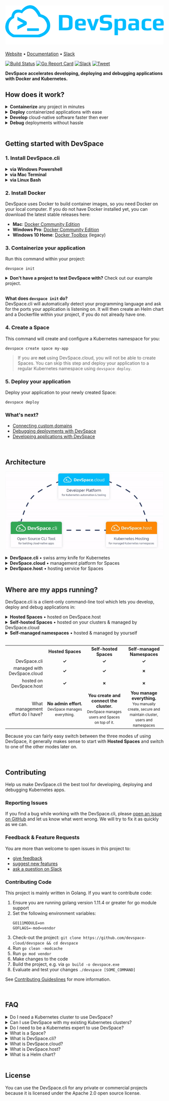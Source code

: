 [![DevSpace Logo](docs/website/static/img/github-readme-header.svg)](https://devspace.cloud/)
---

[Website](https://devspace.cloud/) • 
[Documentation](https://devspace.cloud/docs) • 
[Slack](https://devspace.cloud/slack)

[![Build Status](https://travis-ci.org/devspace-cloud/devspace.svg?branch=master)](https://travis-ci.org/devspace-cloud/devspace)
[![Go Report Card](https://goreportcard.com/badge/github.com/devspace-cloud/devspace)](https://goreportcard.com/report/github.com/devspace-cloud/devspace)
[![Slack](https://devspace.cloud/slack/badge.svg)](http://devspace.cloud/slack)
[![Tweet](https://img.shields.io/twitter/url/http/shields.io.svg?style=social)](https://twitter.com/home?status=Just%20found%20out%20about%20%23DevSpace.cli%3A%20https%3A//github.com/devspace-cloud/devspace%0A%0AIt%20lets%20you%20build%20cloud%20native%20software%20directly%20on%20top%20of%20%23Kubernetes%20and%20%23Docker%0A%23CloudNative%20%23k8s)


**DevSpace accelerates developing, deploying and debugging applications with Docker and Kubernetes.**

## How does it work?

<details>
<summary><b>Containerize</b> any project in minutes</summary>

### Initialize your project
```
devspace init
```
#### DevSpace uses smart defaults for many programming languages and frameworks to:
1. Automatically create a Dockerfile for your app
2. Add a [highly customizable Helm chart](https://devspace.cloud/docs/charts/devspace-chart) to your project

> If you already have a Dockerfile or a Helm chart, DevSpace.cli will ask you if you want to use them instead of the default files.

Customize Dockerfile and Kubernetes deployment:
 - [Add packages (e.g. databases)](https://devspace.cloud/docs/charts/packages)
 - [Configure persistent volumes](https://devspace.cloud/docs/charts/persistent-volumes)
 - [Set environment variables](https://devspace.cloud/docs/charts/environment-variables)
 - [Enable auto-scaling](https://devspace.cloud/docs/charts/scaling)

---

</details>

<details>
<summary><b>Deploy</b> containerized applications with ease</summary>

### 1. Create a Space
```
devspace create space my-app
```
If you are using DevSpace.cloud, you can create Spaces with a single command. Spaces are smart Kubernetes namespaces with:
- Automatic allocation of a subdomain for each Space
- Automatic RBAC configuration for better isolation of users
- Resource auto-scaling within the configured limits
- [and much more...](https://devspace.cloud/docs/spaces/what-are-spaces)

> **If you do not want to use DevSpace.cloud, you will not be able to create Spaces.** You can skip this step and deploy your application to a regular Kubernetes namespace using `devspace deploy`.

### 2. Deploy your application
```
devspace deploy
```

#### What does `devspace deploy` do?
1. Builds, tags and pushes your Docker images
2. Creates pull secrets for your image registries
3. Deploys your project with the newest images

### 3. Access your application
After deploying, your application will run on a domain that is connected to your Space:
- **auto-generated, e.g. `my-app.devspace.host`**
- **custom domain ([Learn how to connected a custom domain](https://devspace.cloud/docs/deployment/domains))**

> **If you are not using DevSpace.cloud, you will need to manually configure a domain and an ingress.**

---

</details>

<details>
<summary><b>Develop</b> cloud-native software faster then ever</summary>

### Develop in a production-like environment
```
devspace dev
```
**With DevSpace, you can build and test your application directly inside Kubernetes.** Thanks to our real-time code sync, you can even use hot reloading tools (e.g. nodemon) to refresh your running application without having to waste time on re-building and re-deploying your application every time you change your code. With DevSpace, your containers are updated in real-time without any delay.

Learn more about development with DevSpace:
- [Real-time code synchronization for hot reloading](https://devspace.cloud/docs/development/synchronization)
- [Automatic port forwarding for access via localhost](https://devspace.cloud/docs/development/port-forwarding)
- [Terminal proxy for running commands in your containers](https://devspace.cloud/docs/development/terminal)

---

</details>

<details>
<summary><b>Debug</b> deployments without hassle</summary>

### Speed up finding and solving issues
```
devspace analyze
```
**DevSpace automatically analyzes your deployments**, identifies potential issues and helps you resolve them:
- Identify reasons for image pull failure
- View log snapshots of crashed containers
- Debug networking issues (e.g. misconfigured services)

Learn more about development with DevSpace:
- [Automate issue detection with DevSpace](https://devspace.cloud/docs/debugging/analyze)
- [Stream container logs with DevSpace](https://devspace.cloud/docs/debugging/logs)
- [Use the debugger of your IDE with DevSpace](https://devspace.cloud/docs/debugging/debuggers)
- [Start terminal sessions for debugging](https://devspace.cloud/docs/debugging/enter)

</details>

<br>

## Getting started with DevSpace
### 1. Install DevSpace.cli

<details>
<summary><b>via Windows Powershell</b></summary>

```
[System.Net.ServicePointManager]::SecurityProtocol = [System.Net.SecurityProtocolType]'Tls,Tls11,Tls12';
md -Force "$Env:APPDATA\devspace";
wget -UseBasicParsing ((Invoke-WebRequest -URI "https://github.com/devspace-cloud/devspace/releases/latest" -UseBasicParsing).Content -replace "(?ms).*`"([^`"]*devspace-windows-amd64.exe)`".*","https://github.com/`$1") -o $Env:APPDATA\devspace\devspace.exe;
& "$Env:APPDATA\devspace\devspace.exe" "install";
```

</details>

<details>
<summary><b>via Mac Terminal</b></summary>

```
curl -s -L "https://github.com/devspace-cloud/devspace/releases/latest" | sed -nE 's!.*"([^"]*devspace-darwin-amd64)".*!https://github.com\1!p' | xargs -n 1 curl -L -o devspace && chmod +x devspace;
sudo mv devspace /usr/local/bin;
```

</details>

<details>
<summary><b>via Linux Bash</b></summary>

```
curl -s -L "https://github.com/devspace-cloud/devspace/releases/latest" | sed -nE 's!.*"([^"]*devspace-linux-amd64)".*!https://github.com\1!p' | xargs -n 1 curl -L -o devspace && chmod +x devspace;
sudo mv devspace /usr/local/bin;
```

</details>

### 2. Install Docker

DevSpace uses Docker to build container images, so you need Docker on your local computer. If you do not have Docker installed yet, you can download the latest stable releases here:
- **Mac**: [Docker Community Edition](https://download.docker.com/mac/stable/Docker.dmg)
- **Windows Pro**: [Docker Community Edition](https://download.docker.com/win/stable/Docker%20for%20Windows%20Installer.exe)
- **Windows 10 Home**: [Docker Toolbox](https://download.docker.com/win/stable/DockerToolbox.exe) (legacy)


### 3. Containerize your application
Run this command within your project:
```
devspace init
```
<details>
<summary><b>Don't have a project to test DevSpace with?</b> Check out our example project.</summary>

```
git clone https://github.com/devspace-cloud/devspace-quickstart-nodejs
```

</details>

<br>

**What does `devspace init` do?**  
DevSpace.cli will automatically detect your programming language and ask for the ports your application is listening on. It will then create an Helm chart and a Dockerfile within your project, if you do not already have one.

### 4. Create a Space
This command will create and configure a Kubernetes namespace for you:
```
devspace create space my-app
```
> If you are **not** using DevSpace.cloud, you will not be able to create Spaces. You can skip this step and deploy your application to a regular Kubernetes namespace using `devspace deploy`.

### 5. Deploy your application
Deploy your application to your newly created Space:
```
devspace deploy
```

### What's next?
 - [Connecting custom domains](https://devspace.cloud/docs/deployment/domains)
 - [Debugging deployments with DevSpace](https://devspace.cloud/docs/debugging/overview)
 - [Developing applications with DevSpace](https://devspace.cloud/docs/development/workflow)

<br>

## Architecture

<p align="center"><img src="docs/website/static/img/github-readme-architecture.gif" alt="DevSpace Architecture"></p>

<details>
<summary><b>DevSpace.cli</b> • swiss army knife for Kubernetes</summary>

DevSpace.cli is an open-source command-line tool that provides everything you need to develop, deploy and debug applications with Docker and Kubernetes.

> You can either use DevSpace.cli as standalone solution for your self-managed Kubernetes namespaces or in combination with DevSpace.cloud.

</details>

<details>
<summary><b>DevSpace.cloud</b> • management platform for Spaces</summary>

DevSpace.cloud is a developer platform for Kubernetes that lets you create and manage Spaces via DevSpace.cli or GUI. 

> The Spaces you create with DevSpace.cloud either run on DevSpace.host or on your own Kubernetes clusters after connecting them to the platform.

</details>

<details>
<summary><b>DevSpace.host</b> • hosting service for Spaces</summary>

DevSpace.host is a hosting service that lets you create Spaces instead of entire Kubernetes clusters. Because you only pay for the resources used for creating your containers, it is much cheaper than having to pay for an entire Kubernetes cluster, especially for small and medium size workloads.

> DevSpace.host runs on top of Google Cloud, AWS and Azure clusters and is optimized for reliability and scalability.

</details>

<br>

## Where are my apps running?
DevSpace.cli is a client-only command-line tool which lets you develop, deploy and debug applications in:

<details>
<summary><b>Hosted Spaces</b> • hosted on DevSpace.host</summary>

Hosted Spaces run on DevSpace.host. You will automatically get a `.devspace.host` subdomain for your Space. Using DevSpace.host automatically means that you are using DevSpace.cloud which manages all Spaces running on top of DevSpace.host. 

> Users of DevSpace.host can create one Space with limited resources for free. To enable resource scaling, you have to verify your account by adding payment information. With a verified account, you can use more cloud resources for your containers and only pay the resources that are actually needed to create and run your containers.

</details>

<details>
<summary><b>Self-hosted Spaces</b> • hosted on your clusters & managed by DevSpace.cloud</summary>

Self-hosted Spaces run on your own Kubernetes cluster which can be hosted anywhere you like (e.g. managed public cloud, private cloud). Self-hosted Spaces are different from self-managed Spaces because self-hosted Spaces are still managed by DevSpace.cloud.

> To use self-hosted Spaces, simply [connect your own Kubernetes cluster as external cluster in DevSpace.cloud](https://devspace.cloud/docs/advanced/external-clusters). You will then be able to use DevSpace.cloud and create self-hosted Spaces which are not running on DevSpace.host but on your own Kubernetes clusters.

</details>

<details>
<summary><b>Self-managed namespaces</b> • hosted & managed by yourself</summary>

Self-managed namespaces are hosted on your own Kubernetes clusters. Unlike Spaces, regular Kubernetes namespaces are **not** managed by DevSpace.cloud. That means that you will have to take care of the following things manually:
* enforce resource limits
* configure secure user permissions
* isolate namespaces of different users
* connect domains and configure ingresses
* install and manage basic cluster services (e.g. ingress controller, cert-manager for TLS, monitoring and log aggregation tools)

</details>

<br>

<table width="100%">
    <tbody width="100%">
        <tr>
            <td width="25%"></td>
            <td width="25%" align="center"><b>Hosted Spaces</b></td>
            <td width="25%" align="center"><b>Self-hosted Spaces</b></td>
            <td width="25%" align="center"><b>Self-managed Namespaces</b></td>
        </tr>
        <tr>
            <td align="right">DevSpace.cli</td>
            <td align="center"><b>✓</b></td>
            <td align="center"><b>✓</b></td>
            <td align="center"><b>✓</b></td>
        </tr>
        <tr>
            <td align="right">managed with DevSpace.cloud</td>
            <td align="center"><b>✓</b></td>
            <td align="center"><b>✓</b></td>
            <td align="center"><b>✗</b></td>
        </tr>
        <tr>
            <td align="right">hosted on DevSpace.host</td>
            <td width="25%" align="center"><b>✓</b></td>
            <td width="25%" align="center"><b>✗</b></td>
            <td width="25%" align="center"><b>✗</b></td>
        </tr>
        <tr>
            <td align="right">What management effort do I have?</td>
            <td width="25%" align="center">
                <b>No admin effort.</b><br>
                <small>DevSpace manages everything.</small>
            </td>
            <td width="25%" align="center">
                <b>You create and connect the cluster.</b><br>
                <small>DevSpace manages users and Spaces on top of it.</small>
            </td>
            <td width="25%" align="center">
                <b>You manage everything.</b><br>
                <small>You manually create, secure and maintain cluster, users and namespaces</small>
            </td>
        </tr>
    </tbody>
</table>

Because you can fairly easy switch between the three modes uf using DevSpace, it generally makes sense to start with **Hosted Spaces** and switch to one of the other modes later on.

<br>

## Contributing
Help us make DevSpace.cli the best tool for developing, deploying and debugging Kubernetes apps.

### Reporting Issues
If you find a bug while working with the DevSpace.cli, please [open an issue on GitHub](https://github.com/devspace-cloud/devspace/issues/new?labels=kind%2Fbug&template=bug-report.md&title=Bug:) and let us know what went wrong. We will try to fix it as quickly as we can.

### Feedback & Feature Requests
You are more than welcome to open issues in this project to:
- [give feedback](https://github.com/devspace-cloud/devspace/issues/new?labels=kind%2Ffeedback&title=Feedback:)
- [suggest new features](https://github.com/devspace-cloud/devspace/issues/new?labels=kind%2Ffeature&template=feature-request.md&title=Feature%20Request:)
- [ask a question on Slack](https://devspace.cloud/slack)

### Contributing Code
This project is mainly written in Golang. If you want to contribute code:
1. Ensure you are running golang version 1.11.4 or greater for go module support
2. Set the following environment variables:
    ```
    GO111MODULE=on
    GOFLAGS=-mod=vendor
    ```
3. Check-out the project: `git clone https://github.com/devspace-cloud/devspace && cd devspace`
4. Run `go clean -modcache`
5. Run `go mod vendor`
6. Make changes to the code
7. Build the project, e.g. via `go build -o devspace.exe`
8. Evaluate and test your changes `./devspace [SOME_COMMAND]`

See [Contributing Guideslines](CONTRIBUTING.md) for more information.


<br>

## FAQ
<details>
<summary>Do I need a Kubernetes cluster to use DevSpace?</summary>

**No.** You can simply use **Hosted Spaces** which run on top of DevSpace.host and which are fully managed by DevSpace.cloud.

</details>

<details>
<summary>Can I use DevSpace with my existing Kubernetes clusters?</summary>

**Yes.** You have two options:
1. [Connect your existing Kubernetes clusters to DevSpace.cloud](https://devspace.cloud/docs/advanced/external-clusters) as external clusters. DevSpace.cloud will then be able to create and manage users and Spaces on top of your Kubernetes clusters.
2. You just use DevSpace.cli without DevSpace.cloud. That means that you manually need to:
    * enforce resource limits
    * configure secure user permissions
    * isolate namespaces of different users
    * connect domains and configure ingresses
    * install and manage basic cluster services (e.g. ingress controller, cert-manager for TLS, monitoring and log aggregation tools)

</details>

<details>
<summary>Do I need to be a Kubernetes expert to use DevSpace?</summary>

**No.** Altough DevSpace provides a lot of advanced tooling for Kubernetes experts, it is optimized for developer experience which makes it especially easy to use for Kubernetes beginners.

</details>

<details>
<summary>What is a Space?</summary>

Spaces are smart Kubernetes namespaces which provide the following features:
- Automatic provisioning via `devspace create space [SPACE_NAME]`
- Automatic allocation of a subdomain for each Space, e.g. `my-app.devspace.host`
- Automatic RBAC configuration for better isolation of users
- Automatic resource limit configuration and enforcement
- Resource auto-scaling within the configured limits
- Smart analysis of issues within your Space via `devspace analyze`

</details>

<details>
<summary>What is DevSpace.cli?</summary>

DevSpace.cli is an open-source command-line tool that provides everything you need to develop, deploy and debug applications with Docker and Kubernetes.

> You can either use DevSpace.cli as standalone solution for your self-managed Kubernetes namespaces or in combination with DevSpace.cloud.

</details>

<details>
<summary>What is DevSpace.cloud?</summary>

DevSpace.cloud is a developer platform for Kubernetes that lets you create and manage Spaces via DevSpace.cli or GUI. 

> The Spaces you create with DevSpace.cloud either run on DevSpace.host or on your own Kubernetes clusters after connecting them to the platform.

</details>

<details>
<summary>What is DevSpace.host?</summary>

DevSpace.host is a hosting service that lets you create Spaces instead of entire Kubernetes clusters. Because you only pay for the resources used for creating your containers, it is much cheaper than having to pay for an entire Kubernetes cluster, especially for small and medium size workloads.

> DevSpace.host runs on top of Google Cloud, AWS and Azure clusters and is optimized for reliability and scalability.

</details>

<details>
<summary>What is a Helm chart?</summary>

[Helm](https://helm.sh/) is the package manager for Kubernetes. Packages in Helm are called Helm charts.

[Learn more about Helm charts](https://helm.sh/docs/)

</details>


<br>

## License
You can use the DevSpace.cli for any private or commercial projects because it is licensed under the Apache 2.0 open source license.
